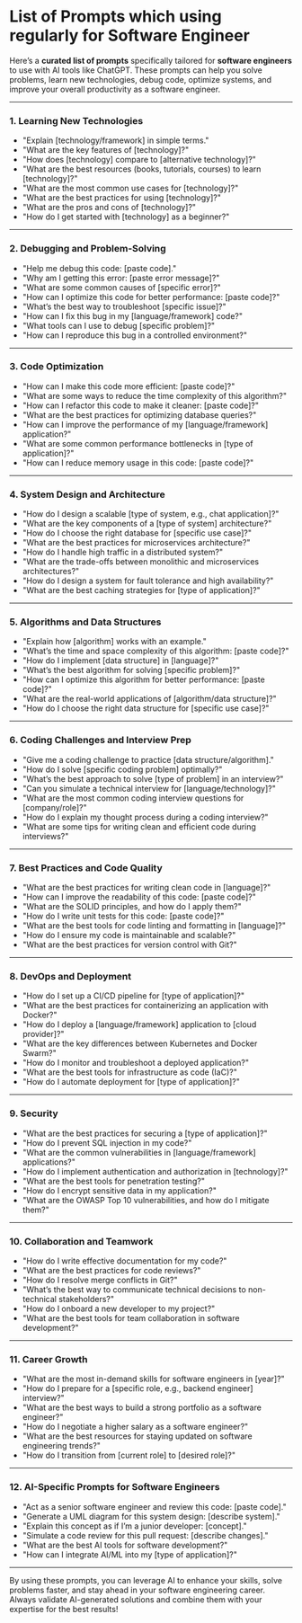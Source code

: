 # List of Prompts which using regularly for Software Engineer

Here’s a **curated list of prompts** specifically tailored for **software engineers** to use with AI tools like ChatGPT. These prompts can help you solve problems, learn new technologies, debug code, optimize systems, and improve your overall productivity as a software engineer.

---

### **1. Learning New Technologies**

- "Explain [technology/framework] in simple terms."
- "What are the key features of [technology]?"
- "How does [technology] compare to [alternative technology]?"
- "What are the best resources (books, tutorials, courses) to learn [technology]?"
- "What are the most common use cases for [technology]?"
- "What are the best practices for using [technology]?"
- "What are the pros and cons of [technology]?"
- "How do I get started with [technology] as a beginner?"

---

### **2. Debugging and Problem-Solving**

- "Help me debug this code: [paste code]."
- "Why am I getting this error: [paste error message]?"
- "What are some common causes of [specific error]?"
- "How can I optimize this code for better performance: [paste code]?"
- "What’s the best way to troubleshoot [specific issue]?"
- "How can I fix this bug in my [language/framework] code?"
- "What tools can I use to debug [specific problem]?"
- "How can I reproduce this bug in a controlled environment?"

---

### **3. Code Optimization**

- "How can I make this code more efficient: [paste code]?"
- "What are some ways to reduce the time complexity of this algorithm?"
- "How can I refactor this code to make it cleaner: [paste code]?"
- "What are the best practices for optimizing database queries?"
- "How can I improve the performance of my [language/framework] application?"
- "What are some common performance bottlenecks in [type of application]?"
- "How can I reduce memory usage in this code: [paste code]?"

---

### **4. System Design and Architecture**

- "How do I design a scalable [type of system, e.g., chat application]?"
- "What are the key components of a [type of system] architecture?"
- "How do I choose the right database for [specific use case]?"
- "What are the best practices for microservices architecture?"
- "How do I handle high traffic in a distributed system?"
- "What are the trade-offs between monolithic and microservices architectures?"
- "How do I design a system for fault tolerance and high availability?"
- "What are the best caching strategies for [type of application]?"

---

### **5. Algorithms and Data Structures**

- "Explain how [algorithm] works with an example."
- "What’s the time and space complexity of this algorithm: [paste code]?"
- "How do I implement [data structure] in [language]?"
- "What’s the best algorithm for solving [specific problem]?"
- "How can I optimize this algorithm for better performance: [paste code]?"
- "What are the real-world applications of [algorithm/data structure]?"
- "How do I choose the right data structure for [specific use case]?"

---

### **6. Coding Challenges and Interview Prep**

- "Give me a coding challenge to practice [data structure/algorithm]."
- "How do I solve [specific coding problem] optimally?"
- "What’s the best approach to solve [type of problem] in an interview?"
- "Can you simulate a technical interview for [language/technology]?"
- "What are the most common coding interview questions for [company/role]?"
- "How do I explain my thought process during a coding interview?"
- "What are some tips for writing clean and efficient code during interviews?"

---

### **7. Best Practices and Code Quality**

- "What are the best practices for writing clean code in [language]?"
- "How can I improve the readability of this code: [paste code]?"
- "What are the SOLID principles, and how do I apply them?"
- "How do I write unit tests for this code: [paste code]?"
- "What are the best tools for code linting and formatting in [language]?"
- "How do I ensure my code is maintainable and scalable?"
- "What are the best practices for version control with Git?"

---

### **8. DevOps and Deployment**

- "How do I set up a CI/CD pipeline for [type of application]?"
- "What are the best practices for containerizing an application with Docker?"
- "How do I deploy a [language/framework] application to [cloud provider]?"
- "What are the key differences between Kubernetes and Docker Swarm?"
- "How do I monitor and troubleshoot a deployed application?"
- "What are the best tools for infrastructure as code (IaC)?"
- "How do I automate deployment for [type of application]?"

---

### **9. Security**

- "What are the best practices for securing a [type of application]?"
- "How do I prevent SQL injection in my code?"
- "What are the common vulnerabilities in [language/framework] applications?"
- "How do I implement authentication and authorization in [technology]?"
- "What are the best tools for penetration testing?"
- "How do I encrypt sensitive data in my application?"
- "What are the OWASP Top 10 vulnerabilities, and how do I mitigate them?"

---

### **10. Collaboration and Teamwork**

- "How do I write effective documentation for my code?"
- "What are the best practices for code reviews?"
- "How do I resolve merge conflicts in Git?"
- "What’s the best way to communicate technical decisions to non-technical stakeholders?"
- "How do I onboard a new developer to my project?"
- "What are the best tools for team collaboration in software development?"

---

### **11. Career Growth**

- "What are the most in-demand skills for software engineers in [year]?"
- "How do I prepare for a [specific role, e.g., backend engineer] interview?"
- "What are the best ways to build a strong portfolio as a software engineer?"
- "How do I negotiate a higher salary as a software engineer?"
- "What are the best resources for staying updated on software engineering trends?"
- "How do I transition from [current role] to [desired role]?"

---

### **12. AI-Specific Prompts for Software Engineers**

- "Act as a senior software engineer and review this code: [paste code]."
- "Generate a UML diagram for this system design: [describe system]."
- "Explain this concept as if I’m a junior developer: [concept]."
- "Simulate a code review for this pull request: [describe changes]."
- "What are the best AI tools for software development?"
- "How can I integrate AI/ML into my [type of application]?"

---

By using these prompts, you can leverage AI to enhance your skills, solve problems faster, and stay ahead in your software engineering career. Always validate AI-generated solutions and combine them with your expertise for the best results!
